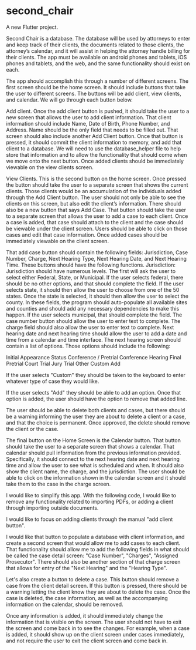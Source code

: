 # second_chair

A new Flutter project.

Second Chair is a database. The database will be used by attorneys to enter and keep track of their clients, the documents related to those clients, the attorney’s calendar, and it will assist in helping the attorney handle billing for their clients. The app must be available on android phones and tablets, iOS phones and tablets, and the web, and the same functionality should exist on each.

The app should accomplish this through a number of different screens. The first screen should be the home screen. It should include buttons that take the user to different screens. The buttons will be add client, view clients, and calendar. We will go through each button below.

Add client. Once the add client button is pushed, it should take the user to a new screen that allows the user to add client information. That client information should include Name, Date of Birth, Phone Number, and Address. Name should be the only field that needs to be filled out. That screen should also include another Add Client button. Once that button is pressed, it should commit the client information to memory, and add that client to a database. We will need to use the database_helper file to help store that information and to allow the functionality that should come when we move onto the next button. Once added clients should be immediately viewable on the view clients screen.

View Clients. This is the second button on the home screen. Once pressed the button should take the user to a separate screen that shows the current clients. Those clients would be an accumulation of the individuals added through the Add Client button. The user should not only be able to see the clients on this screen, but also edit the client’s information. There should also be a new button that says Add Case. That button should take the user to a separate screen that allows the user to add a case to each client. Once a case is added, that case should attach to the client and the case should be viewable under the client screen. Users should be able to click on those cases and edit that case information. Once added cases should be immediately viewable on the client screen.

That add case button should contain the following fields: Jurisdiction, Case Number, Charge, Next Hearing Type, Next Hearing Date, and Next Hearing Time. These buttons should have the following functions. Jurisdiction: Jurisdiction should have numerous levels. The first will ask the user to select either Federal, State, or Municipal. If the user selects federal, there should be no other options, and that should complete the field. If the user selects state, it should then allow the user to choose from one of the 50 states. Once the state is selected, it should then allow the user to select the county. In these fields, the program should auto-populate all available sites and counties and should add any necessary dependencies to make this happen. If the user selects municipal, that should complete the field. The case number button should allow the user to enter text to complete. The charge field should also allow the user to enter text to complete. Next hearing date and next hearing time should allow the user to add a date and time from a calendar and time interface. The next hearing screen should contain a list of options. Those options should include the following:

Initial Appearance
Status Conference / Pretrial Conference
Hearing
Final Pretrial
Court Trial
Jury Trial
Other
Custom
Add

If the user selects "Custom" they should be taken to the keyboard to enter whatever type of case they would like.

If the user selects "Add" they should be able to add an option. Once that option is added, the user should have the option to remove that added line.

The user should be able to delete both clients and cases, but there should be a warning informing the user they are about to delete a client or a case, and that the choice is permanent. Once approved, the delete should remove the client or the case.

The final button on the Home Screen is the Calendar button. That button should take the user to a separate screen that shows a calendar. That calendar should pull information from the previous information provided. Specifically, it should connect to the next hearing date and next hearing time and allow the user to see what is scheduled and when. It should also show the client name, the charge, and the jurisdiction. The user should be able to click on the information shown in the calendar screen and it should take them to the case in the charge screen.

I would like to simplify this app. With the following code, I would like to remove any functionality related to importing PDFs, or adding a client through importing outside documents.

I would like to focus on adding clients through the manual "add client button".

I would like that button to populate a database with client information, and create a second screen that would allow me to add cases to each client. That functionality should allow me to add the following fields in what should be called the case detail screen: "Case Number", "Charges", "Assigned Prosecutor". There should also be another section of that charge screen that allows for entry of the "Next Hearing" and the "Hearing Type".

Let's also create a button to delete a case. This button should remove a case from the client detail screen. If this button is pressed, there should be a warning letting the client know they are about to delete the case. Once the case is deleted, the case information, as well as the accompanying information on the calendar, should be removed.

Once any information is added, it should immediately change the information that is visible on the screen. The user should not have to exit the screen and come back in to see the changes. For example, when a case is added, it should show up on the client screen under cases immediately, and not require the user to exit the client screen and come back in.
